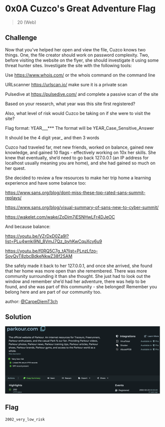 # 0x0A Cuzco's Great Adventure Flag
> 20 (Web)

## Challenge

Now that you’ve helped her open and view the file, Cuzco knows two things. One, the file creator should work on password complexity. Two, before visiting the website on the flyer, she should investigate it using some threat hunter sites. Investigate the site with the following tools:

Use https://www.whois.com/ or the whois command on the command line

URLscanner https://urlscan.io/ make sure it is a private scan

Pulsedive at https://pulsedive.com/ and complete a passive scan of the site

Based on your research, what year was this site first registered?

Also, what level of risk would Cuzco be taking on if she were to visit the site?

Flag format: YEAR___*** The format will be YEAR_Case_Sensitive_Answer

It should be the 4 digit year_ and then 3 words

Cuzco had traveled far, met new friends, worked on balance, gained new knowledge, and gained 10 flags - effectively working on 10x her skills. She knew that eventually, she’d need to go back 127.0.0.1 (an IP address for localhost usually meaning you are home), and she had gained so much on her quest.

She decided to review a few resources to make her trip home a learning experience and have some balance too:

https://www.sans.org/blog/dont-miss-these-top-rated-sans-summit-replays/

https://www.sans.org/blog/visual-summary-of-sans-new-to-cyber-summit/

https://wakelet.com/wake/ZoDim7iESNHwLFr4DJeOC

And because balance:

https://youtu.be/VZrDxD0Za9I?list=PLu4wnki9NI_8VmJ7Qz_byhKwCquXcy6u9

https://youtu.be/f0RQ5C7g_tA?list=PLnzLfzo-SovQvT8zbcBdkeNkwZ38f2SAM

She safely made it back to her 127.0.0.1, and once she arrived, she found that her home was more open than she remembered. There was more community surrounding it than she thought. She just had to look out the window and remember she’d had her adventure, there was help to be found, and she was part of this community - she belonged! Remember you belong here and are part of our community too.

author: [@CarpeDiemT3ch](https://twitter.com/CarpeDiemT3ch)

## Solution

![Pulsedive for parkour.com](https://github.com/logicoverflow/ctf/blob/main/sans-new2cyber-ctf/chinchilla/0x0A/Screen%20Shot%202022-03-26%20at%2022.41.26.png)

## Flag

```2002_very_low_risk```
